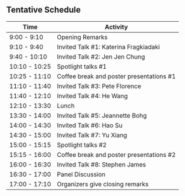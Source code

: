 ## Tentative Schedule

| Time | Activity |
|------|----------|
| 9:00 - 9:10 | Opening Remarks |
| 9:10 - 9:40 | Invited Talk #1: Katerina Fragkiadaki |
| 9:40 - 10:10 | Invited Talk #2: Jen Jen Chung |
| 10:10 - 10:25 | Spotlight talks #1 |
| 10:25 - 11:10 | Coffee break and poster presentations #1 |
| 11:10 - 11:40 | Invited Talk #3: Pete Florence |
| 11:40 - 12:10 | Invited Talk #4: He Wang |
| 12:10 - 13:30 | Lunch |
| 13:30 - 14:00 | Invited Talk #5: Jeannette Bohg |
| 14:00 - 14:30 | Invited Talk #6: Hao Su |
| 14:30 - 15:00 | Invited Talk #7: Yu Xiang |
| 15:00 - 15:15 | Spotlight talks #2 |
| 15:15 - 16:00 | Coffee break and poster presentations #2 |
| 16:00 - 16:30 | Invited Talk #8: Stephen James|
| 16:30 - 17:00 | Panel Discussion |
| 17:00 - 17:10 | Organizers give closing remarks |
